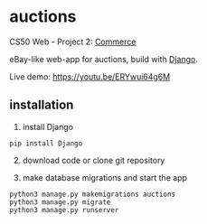 # auctions

CS50 Web - Project 2: [Commerce](https://cs50.harvard.edu/web/2020/projects/2/commerce/)

eBay-like web-app for auctions, build with [Django](https://www.djangoproject.com/).

Live demo: https://youtu.be/ERYwui64g6M

## installation

1) install Django
```
pip install Django
```

2) download code or clone git repository

3) make database migrations and start the app
```
python3 manage.py makemigrations auctions
python3 manage.py migrate
python3 manage.py runserver
```
